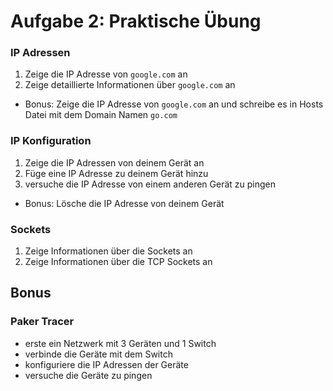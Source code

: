 # Aufgabe 2: Praktische Übung

### IP Adressen

1. Zeige die IP Adresse von `google.com` an
2. Zeige detaillierte Informationen über `google.com` an
- Bonus: Zeige die IP Adresse von `google.com` an und schreibe es in Hosts Datei mit dem Domain Namen `go.com`

### IP Konfiguration

1. Zeige die IP Adressen von deinem Gerät an
2. Füge eine IP Adresse zu deinem Gerät hinzu
3. versuche die IP Adresse von einem anderen Gerät zu pingen
- Bonus: Lösche die IP Adresse von deinem Gerät

### Sockets

1. Zeige Informationen über die Sockets an
2. Zeige Informationen über die TCP Sockets an

## Bonus

### Paker Tracer

- erste ein Netzwerk mit 3 Geräten und 1 Switch
- verbinde die Geräte mit dem Switch
- konfiguriere die IP Adressen der Geräte
- versuche die Geräte zu pingen
